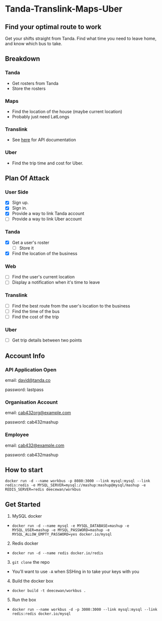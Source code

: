 # Tanda-Translink-Maps-Uber

## Find your optimal route to work

Get your shifts straight from Tanda.  Find what time you need to leave home, and know which bus to 
take.

## Breakdown

### Tanda

- Get rosters from Tanda
- Store the rosters

### Maps

- Find the location of the house (maybe current location)
- Probably just need LatLongs

### Translink

- See [here](https://opia.api.translink.com.au/v2/content/swaggerui/index.aspx) for API 
documentation


### Uber

- Find the trip time and cost for Uber.


## Plan Of Attack

### User Side

- [x] Sign up.
- [x] Sign in.
- [x] Provide a way to link Tanda account
- [ ] Provide a way to link Uber account

### Tanda

- [x] Get a user's roster
    - [ ] Store it
- [x] Find the location of the business

### Web

- [ ] Find the user's current location
- [ ] Display a notification when it's time to leave

### Translink

- [ ] Find the best route from the user's location to the business
- [ ] Find the time of the bus
- [ ] Find the cost of the trip

### Uber

- [ ] Get trip details between two points


## Account Info

### API Application Open

email: david@tanda.co

password: lastpass

### Organisation Account

email: cab432org@example.com

password: cab432mashup

### Employee

email: cab432@example.com

password: cab432mashup

## How to start
`docker run -d --name workbus -p 8080:3000 --link mysql:mysql --link redis:redis -e MYSQL_SERVER=mysql://mashup:mashup@mysql/mashup -e REDIS_SERVER=redis deecewan/workbus`

## Get Started

1. MySQL docker
  - `docker run -d --name mysql -e MYSQL_DATABASE=mashup -e MYSQL_USER=mashup -e MYSQL_PASSWORD=mashup -e MYSQL_ALLOW_EMPTY_PASSWORD=yes docker.io/mysql`
2. Redis docker
  - `docker run -d --name redis docker.io/redis`
3. `git clone` the repo
  - You'll want to use `-A` when SSHing in to take your keys with you
4. Build the docker box
  - `docker build -t deecewan/workbus .`
5. Run the box
  - `docker run --name workbus -d -p 3000:3000 --link mysql:mysql --link redis:redis docker.io/mysql`